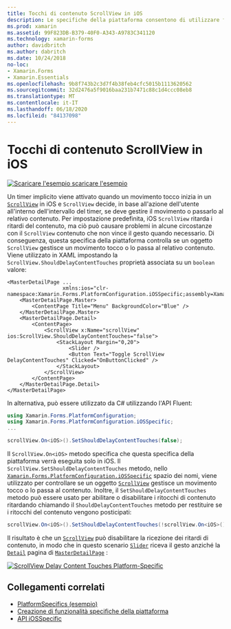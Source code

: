 ```yaml
---
title: Tocchi di contenuto ScrollView in iOS
description: Le specifiche della piattaforma consentono di utilizzare funzionalità disponibili solo su una piattaforma specifica, senza implementare Renderer o effetti personalizzati. Questo articolo illustra come usare la specifica della piattaforma iOS che controlla se un ScrollView gestisce un movimento tocco o lo passa al contenuto.
ms.prod: xamarin
ms.assetid: 99F823DB-B379-40F0-A343-A9783C341120
ms.technology: xamarin-forms
author: davidbritch
ms.author: dabritch
ms.date: 10/24/2018
no-loc:
- Xamarin.Forms
- Xamarin.Essentials
ms.openlocfilehash: 9b8f743b2c3d7f4b38feb4cfc5015b1113620562
ms.sourcegitcommit: 32d2476a5f9016baa231b7471c88c1d4ccc08eb8
ms.translationtype: MT
ms.contentlocale: it-IT
ms.lasthandoff: 06/18/2020
ms.locfileid: "84137098"
---
```

# <a name="scrollview-content-touches-on-ios"></a>Tocchi di contenuto ScrollView in iOS

[![Scaricare ](~/media/shared/download.png) l'esempio scaricare l'esempio](https://docs.microsoft.com/samples/xamarin/xamarin-forms-samples/userinterface-platformspecifics)

Un timer implicito viene attivato quando un movimento tocco inizia in un [`ScrollView`](xref:Xamarin.Forms.ScrollView) in iOS e `ScrollView` decide, in base all'azione dell'utente all'interno dell'intervallo del timer, se deve gestire il movimento o passarlo al relativo contenuto. Per impostazione predefinita, iOS `ScrollView` ritarda i ritardi del contenuto, ma ciò può causare problemi in alcune circostanze con il `ScrollView` contenuto che non vince il gesto quando necessario. Di conseguenza, questa specifica della piattaforma controlla se un oggetto `ScrollView` gestisce un movimento tocco o lo passa al relativo contenuto. Viene utilizzato in XAML impostando la `ScrollView.ShouldDelayContentTouches` proprietà associata su un `boolean` valore:

```xaml
<MasterDetailPage ...
                  xmlns:ios="clr-namespace:Xamarin.Forms.PlatformConfiguration.iOSSpecific;assembly=Xamarin.Forms.Core">
    <MasterDetailPage.Master>
        <ContentPage Title="Menu" BackgroundColor="Blue" />
    </MasterDetailPage.Master>
    <MasterDetailPage.Detail>
        <ContentPage>
            <ScrollView x:Name="scrollView" ios:ScrollView.ShouldDelayContentTouches="false">
                <StackLayout Margin="0,20">
                    <Slider />
                    <Button Text="Toggle ScrollView DelayContentTouches" Clicked="OnButtonClicked" />
                </StackLayout>
            </ScrollView>
        </ContentPage>
    </MasterDetailPage.Detail>
</MasterDetailPage>
```

In alternativa, può essere utilizzato da C# utilizzando l'API Fluent:

```csharp
using Xamarin.Forms.PlatformConfiguration;
using Xamarin.Forms.PlatformConfiguration.iOSSpecific;
...

scrollView.On<iOS>().SetShouldDelayContentTouches(false);
```

Il `ScrollView.On<iOS>` metodo specifica che questa specifica della piattaforma verrà eseguita solo in iOS. Il `ScrollView.SetShouldDelayContentTouches` metodo, nello [`Xamarin.Forms.PlatformConfiguration.iOSSpecific`](xref:Xamarin.Forms.PlatformConfiguration.iOSSpecific) spazio dei nomi, viene utilizzato per controllare se un oggetto [`ScrollView`](xref:Xamarin.Forms.ScrollView) gestisce un movimento tocco o lo passa al contenuto. Inoltre, il `SetShouldDelayContentTouches` metodo può essere usato per abilitare o disabilitare i ritocchi di contenuto ritardando chiamando il `ShouldDelayContentTouches` metodo per restituire se i ritocchi del contenuto vengono posticipati:

```csharp
scrollView.On<iOS>().SetShouldDelayContentTouches(!scrollView.On<iOS>().ShouldDelayContentTouches());
```

Il risultato è che un [`ScrollView`](xref:Xamarin.Forms.ScrollView) può disabilitare la ricezione dei ritardi di contenuto, in modo che in questo scenario [`Slider`](xref:Xamarin.Forms.Slider) riceva il gesto anziché la [`Detail`](xref:Xamarin.Forms.MasterDetailPage.Detail) pagina di [`MasterDetailPage`](xref:Xamarin.Forms.MasterDetailPage) :

[![](scrollview-content-touches-images/scrollview-delay-content-touches.png "ScrollView Delay Content Touches Platform-Specific")](scrollview-content-touches-images/scrollview-delay-content-touches-large.png#lightbox "ScrollView Delay Content Touches Platform-Specific")

## <a name="related-links"></a>Collegamenti correlati

- [PlatformSpecifics (esempio)](https://docs.microsoft.com/samples/xamarin/xamarin-forms-samples/userinterface-platformspecifics)
- [Creazione di funzionalità specifiche della piattaforma](~/xamarin-forms/platform/platform-specifics/index.md#creating-platform-specifics)
- [API iOSSpecific](xref:Xamarin.Forms.PlatformConfiguration.iOSSpecific)

